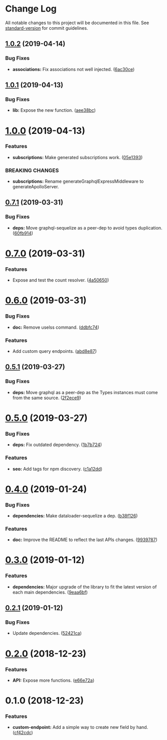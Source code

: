# Change Log

All notable changes to this project will be documented in this file. See [standard-version](https://github.com/conventional-changelog/standard-version) for commit guidelines.

<a name="1.0.2"></a>
## [1.0.2](https://github.com/inovia-team/graphql-sequelize-generator/compare/v1.0.1...v1.0.2) (2019-04-14)


### Bug Fixes

* **associations:** Fix associations not well injected. ([6ac30ce](https://github.com/inovia-team/graphql-sequelize-generator/commit/6ac30ce))



<a name="1.0.1"></a>
## [1.0.1](https://github.com/inovia-team/graphql-sequelize-generator/compare/v1.0.0...v1.0.1) (2019-04-13)


### Bug Fixes

* **lib:** Expose the new function. ([aee38bc](https://github.com/inovia-team/graphql-sequelize-generator/commit/aee38bc))



<a name="1.0.0"></a>
# [1.0.0](https://github.com/inovia-team/graphql-sequelize-generator/compare/v0.7.1...v1.0.0) (2019-04-13)


### Features

* **subscriptions:** Make generated subscriptions work. ([05e1393](https://github.com/inovia-team/graphql-sequelize-generator/commit/05e1393))


### BREAKING CHANGES

* **subscriptions:** Rename generateGraphqlExpressMiddleware to generateApolloServer.



<a name="0.7.1"></a>
## [0.7.1](https://github.com/inovia-team/graphql-sequelize-generator/compare/v0.7.0...v0.7.1) (2019-03-31)


### Bug Fixes

* **deps:** Move graphql-sequelize as a peer-dep to avoid types duplication. ([60fb914](https://github.com/inovia-team/graphql-sequelize-generator/commit/60fb914))



<a name="0.7.0"></a>
# [0.7.0](https://github.com/inovia-team/graphql-sequelize-generator/compare/v0.6.0...v0.7.0) (2019-03-31)


### Features

* Expose and test the count resolver. ([4a50650](https://github.com/inovia-team/graphql-sequelize-generator/commit/4a50650))



<a name="0.6.0"></a>
# [0.6.0](https://github.com/inovia-team/graphql-sequelize-generator/compare/v0.5.1...v0.6.0) (2019-03-31)


### Bug Fixes

* **doc:** Remove uselss command. ([ddbfc74](https://github.com/inovia-team/graphql-sequelize-generator/commit/ddbfc74))


### Features

* Add custom query endpoints. ([abd8e87](https://github.com/inovia-team/graphql-sequelize-generator/commit/abd8e87))



<a name="0.5.1"></a>
## [0.5.1](https://github.com/inovia-team/graphql-sequelize-generator/compare/v0.5.0...v0.5.1) (2019-03-27)


### Bug Fixes

* **deps:** Move graphql as a peer-dep as the Types instances must come from the same source. ([2f2ece9](https://github.com/inovia-team/graphql-sequelize-generator/commit/2f2ece9))



<a name="0.5.0"></a>
# [0.5.0](https://github.com/inovia-team/graphql-sequelize-generator/compare/v0.4.0...v0.5.0) (2019-03-27)


### Bug Fixes

* **deps:** Fix outdated dependency. ([1b7b724](https://github.com/inovia-team/graphql-sequelize-generator/commit/1b7b724))


### Features

* **seo:** Add tags for npm discovery. ([c1a12dd](https://github.com/inovia-team/graphql-sequelize-generator/commit/c1a12dd))



<a name="0.4.0"></a>
# [0.4.0](https://github.com/inovia-team/graphql-sequelize-generator/compare/v0.3.0...v0.4.0) (2019-01-24)


### Bug Fixes

* **dependencies:** Make dataloader-sequelize a dep. ([b38f126](https://github.com/inovia-team/graphql-sequelize-generator/commit/b38f126))


### Features

* **doc:** Improve the README to reflect the last APIs changes. ([9939787](https://github.com/inovia-team/graphql-sequelize-generator/commit/9939787))



<a name="0.3.0"></a>
# [0.3.0](https://github.com/inovia-team/graphql-sequelize-generator/compare/v0.2.1...v0.3.0) (2019-01-12)


### Features

* **dependencies:** Major upgrade of the library to fit the latest version of each main dependencies. ([9eaa6bf](https://github.com/inovia-team/graphql-sequelize-generator/commit/9eaa6bf))



<a name="0.2.1"></a>
## [0.2.1](https://github.com/inovia-team/graphql-sequelize-generator/compare/v0.2.0...v0.2.1) (2019-01-12)


### Bug Fixes

* Update dependencies. ([52421ca](https://github.com/inovia-team/graphql-sequelize-generator/commit/52421ca))



<a name="0.2.0"></a>
# [0.2.0](https://github.com/inovia-team/graphql-sequelize-generator/compare/v0.1.0...v0.2.0) (2018-12-23)


### Features

* **API:** Expose more functions. ([e66e72a](https://github.com/inovia-team/graphql-sequelize-generator/commit/e66e72a))



<a name="0.1.0"></a>
# 0.1.0 (2018-12-23)


### Features

* **custom-endpoint:** Add a simple way to create new field by hand. ([cf42cdc](https://github.com/inovia-team/graphql-sequelize-generator/commit/cf42cdc))
